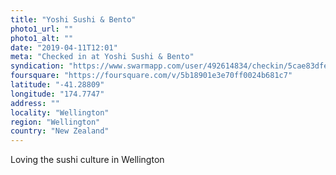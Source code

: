 ```yaml
---
title: "Yoshi Sushi & Bento"
photo1_url: ""
photo1_alt: ""
date: "2019-04-11T12:01"
meta: "Checked in at Yoshi Sushi & Bento"
syndication: "https://www.swarmapp.com/user/492614834/checkin/5cae83dfe47b46002c7153d5"
foursquare: "https://foursquare.com/v/5b18901e3e70ff0024b681c7"
latitude: "-41.28809"
longitude: "174.7747"
address: ""
locality: "Wellington"
region: "Wellington"
country: "New Zealand"
---
```

Loving the sushi culture in Wellington
